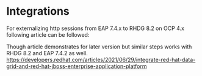 # Integrations
For externalizing http sessions from EAP 7.4.x  to RHDG 8.2 on OCP 4.x following article can be followed:

Though article demonstrates for later version but similar steps works with RHDG 8.2 and EAP 7.4.2 as well. 
https://developers.redhat.com/articles/2021/06/29/integrate-red-hat-data-grid-and-red-hat-jboss-enterprise-application-platform

